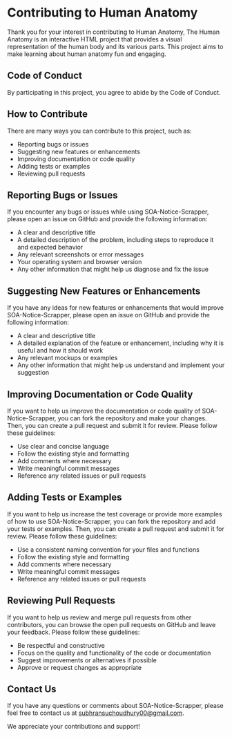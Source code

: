 # Contributing to Human Anatomy

Thank you for your interest in contributing to Human Anatomy, The Human Anatomy is an interactive HTML project that provides a visual representation of the human body and its various parts. This project aims to make learning about human anatomy fun and engaging.

## Code of Conduct

By participating in this project, you agree to abide by the Code of Conduct.

## How to Contribute

There are many ways you can contribute to this project, such as:

- Reporting bugs or issues
- Suggesting new features or enhancements
- Improving documentation or code quality
- Adding tests or examples
- Reviewing pull requests

## Reporting Bugs or Issues

If you encounter any bugs or issues while using SOA-Notice-Scrapper, please open an issue on GitHub and provide the following information:

- A clear and descriptive title
- A detailed description of the problem, including steps to reproduce it and expected behavior
- Any relevant screenshots or error messages
- Your operating system and browser version
- Any other information that might help us diagnose and fix the issue

## Suggesting New Features or Enhancements

If you have any ideas for new features or enhancements that would improve SOA-Notice-Scrapper, please open an issue on GitHub and provide the following information:

- A clear and descriptive title
- A detailed explanation of the feature or enhancement, including why it is useful and how it should work
- Any relevant mockups or examples
- Any other information that might help us understand and implement your suggestion

## Improving Documentation or Code Quality

If you want to help us improve the documentation or code quality of SOA-Notice-Scrapper, you can fork the repository and make your changes. Then, you can create a pull request and submit it for review. Please follow these guidelines:

- Use clear and concise language
- Follow the existing style and formatting
- Add comments where necessary
- Write meaningful commit messages
- Reference any related issues or pull requests

## Adding Tests or Examples

If you want to help us increase the test coverage or provide more examples of how to use SOA-Notice-Scrapper, you can fork the repository and add your tests or examples. Then, you can create a pull request and submit it for review. Please follow these guidelines:

- Use a consistent naming convention for your files and functions
- Follow the existing style and formatting
- Add comments where necessary
- Write meaningful commit messages
- Reference any related issues or pull requests

## Reviewing Pull Requests

If you want to help us review and merge pull requests from other contributors, you can browse the open pull requests on GitHub and leave your feedback. Please follow these guidelines:

- Be respectful and constructive
- Focus on the quality and functionality of the code or documentation
- Suggest improvements or alternatives if possible
- Approve or request changes as appropriate

## Contact Us

If you have any questions or comments about SOA-Notice-Scrapper, please feel free to contact us at subhransuchoudhury00@gmail.com.

We appreciate your contributions and support!
